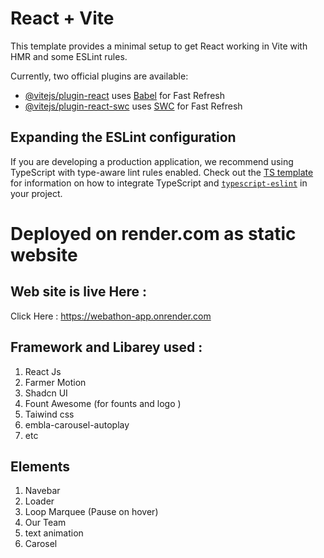 # React + Vite

This template provides a minimal setup to get React working in Vite with HMR and some ESLint rules.

Currently, two official plugins are available:

- [@vitejs/plugin-react](https://github.com/vitejs/vite-plugin-react/blob/main/packages/plugin-react) uses [Babel](https://babeljs.io/) for Fast Refresh
- [@vitejs/plugin-react-swc](https://github.com/vitejs/vite-plugin-react/blob/main/packages/plugin-react-swc) uses [SWC](https://swc.rs/) for Fast Refresh

## Expanding the ESLint configuration

If you are developing a production application, we recommend using TypeScript with type-aware lint rules enabled. Check out the [TS template](https://github.com/vitejs/vite/tree/main/packages/create-vite/template-react-ts) for information on how to integrate TypeScript and [`typescript-eslint`](https://typescript-eslint.io) in your project.

# Deployed on render.com as static website

## Web site is live Here :
Click Here : https://webathon-app.onrender.com


## Framework and Libarey used :
1. React Js
2. Farmer Motion
3. Shadcn UI
4. Fount Awesome (for founts and logo )
5. Taiwind css
6. embla-carousel-autoplay
7. etc

## Elements
1. Navebar
2. Loader
3. Loop Marquee (Pause on hover)
4. Our Team
5. text animation
6. Carosel
